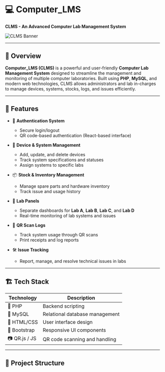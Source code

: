 # 💻 Computer_LMS

**CLMS - An Advanced Computer Lab Management System**

![CLMS Banner](https://via.placeholder.com/1200x300?text=Computer+Lab+Management+System)

---

## 🚀 Overview

**Computer_LMS (CLMS)** is a powerful and user-friendly **Computer Lab Management System** designed to streamline the management and monitoring of multiple computer laboratories. Built using **PHP**, **MySQL**, and modern web technologies, CLMS allows administrators and lab in-charges to manage devices, systems, stocks, logs, and issues efficiently.

---

## 🔧 Features

- 🔑 **Authentication System**
  - Secure login/logout
  - QR code-based authentication (React-based interface)

- 🧾 **Device & System Management**
  - Add, update, and delete devices
  - Track system specifications and statuses
  - Assign systems to specific labs

- 📦 **Stock & Inventory Management**
  - Manage spare parts and hardware inventory
  - Track issue and usage history

- 🧩 **Lab Panels**
  - Separate dashboards for **Lab A**, **Lab B**, **Lab C**, and **Lab D**
  - Real-time monitoring of lab systems and issues

- 🧾 **QR Scan Logs**
  - Track system usage through QR scans
  - Print receipts and log reports

- 🛠️ **Issue Tracking**
  - Report, manage, and resolve technical issues in labs

---

## 🏗️ Tech Stack

| Technology      | Description                          |
|----------------|--------------------------------------|
| 🐘 PHP          | Backend scripting                    |
| 🐬 MySQL        | Relational database management       |
| 📄 HTML/CSS     | User interface design                |
| 🎨 Bootstrap    | Responsive UI components             |
| 📷 QR.js / JS   | QR code scanning and handling        |

---

## 📁 Project Structure

